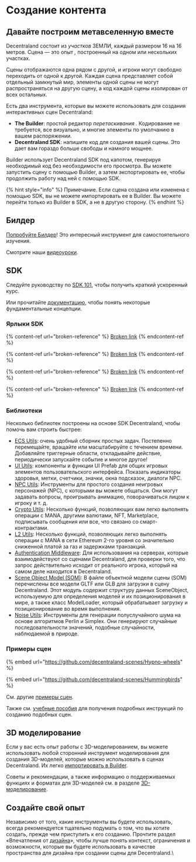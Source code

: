 # Создание контента

## Давайте построим метавселенную вместе

Decentraland состоит из _участков_ ЗЕМЛИ, каждый размером 16 на 16 метров. Сцена — это опыт _,_ построенный на одном или нескольких участках.

Сцены отображаются одна рядом с другой, и игроки могут свободно переходить от одной к другой. Каждая сцена представляет собой отдельный замкнутый мир, элементы одной сцены не могут распространяться на другую сцену, а код каждой сцены изолирован от всех остальных.

Есть два инструмента, которые вы можете использовать для создания интерактивных сцен Decentraland:

* **The Builder**: простой редактор _перетаскивания ._ Кодирование не требуется, все визуально, и многие элементы по умолчанию в вашем распоряжении.
* **Decentraland SDK**: напишите код для создания вашей сцены. Это дает вам гораздо больше свободы и намного мощнее.

Builder использует Decentraland SDK под капотом, генерируя необходимый код без необходимости его просмотра. Вы можете запустить сцену с помощью Builder, а затем экспортировать ее, чтобы продолжить работу над ней с помощью SDK.

{% hint style="info" %}
Примечание. Если сцена создана или изменена с помощью SDK, вы не можете импортировать ее в Builder. Вы можете перейти только из Builder в SDK, а не в другую сторону.
{% endhint %}

## Билдер

[Попробуйте Билдер](https://builder.decentraland.org)! Это интересный инструмент для самостоятельного изучения.

Смотрите наши [видеоуроки](https://docs.decentraland.org/examples/builder-video-tutorials/).

## SDK

Следуйте руководству по [SDK 101](https://docs.decentraland.org/development-guide/SDK-101/), чтобы получить краткий ускоренный курс.

Или прочитайте [документацию](https://docs.decentraland.org/development-guide/entities-components/), чтобы понять некоторые фундаментальные концепции.

### Ярлыки SDK

{% content-ref url="broken-reference" %}
[Broken link](broken-reference)
{% endcontent-ref %}

{% content-ref url="broken-reference" %}
[Broken link](broken-reference)
{% endcontent-ref %}

{% content-ref url="broken-reference" %}
[Broken link](broken-reference)
{% endcontent-ref %}

{% content-ref url="broken-reference" %}
[Broken link](broken-reference)
{% endcontent-ref %}

### Библиотеки

Несколько библиотек построены на основе SDK Decentraland, чтобы помочь вам строить быстрее:

* [ECS Utils](https://github.com/decentraland/decentraland-ecs-utils): очень удобный сборник простых задач. Постепенно перемещайте, вращайте или масштабируйте с течением времени. Добавляйте триггерные области, откладывайте действие, периодически запускайте событие и многое другое!
* [UI Utils](https://github.com/decentraland/decentraland-ui-utils): компоненты и функции UI Prefab для общих игровых элементов пользовательского интерфейса. Показать индикаторы здоровья, метки, счетчики, значки, окна подсказок, диалоги NPC.
* [NPC Utils](https://github.com/decentraland/decentraland-npc-utils): Инструменты для простого создания неигровых персонажей (NPC), с которыми вы можете общаться. Они могут задавать вопросы, проигрывать анимацию, поворачиваться лицом к игроку и т. д.
* [Crypto Utils](https://github.com/decentraland/decentraland-crypto-utils): Несколько функций, позволяющих вам легко выполнять операции с MANA, другими валютами, NFT, Marketplace, подписывать сообщения или все, что связано со смарт-контрактами.
* [L2 Utils](https://github.com/decentraland/decentraland-l2-utils): Несколько функций, позволяющих легко выполнять операции с MANA в сети Ethereum 2-го уровня со значительно сниженной платой за газ и задержками транзакций.
* [Authentication Middleware](https://github.com/decentraland/decentraland-crypto-middleware): Для использования на серверах, которые взаимодействуют со сценами Decentraland, для проверки того, что запрос действительно исходит от реального игрока, который на самом деле находится в Decentraland.
* [Scene Object Model (SOM)](https://github.com/rdixon22/som-dcl): В файле объектной модели сцены (SOM) перечислены все модели GLTF или GLB для загрузки в сцену Decentraland. Этот модуль содержит структуру данных SceneObject, используемую для определения моделей и их позиционирования в мире, а также класс ModelLoader, который обрабатывает загрузку и позиционирование во время выполнения.
* [Noise Utils](https://github.com/decentraland/decentraland-noise-utils): Инструменты для генерации полуслучайного шума на основе алгоритмов Perlin и Simplex. Они генерируют случайные последовательности значений, подобные случайности, наблюдаемой в природе.

### Примеры сцен

{% embed url="https://github.com/decentraland-scenes/Hypno-wheels" %}

{% embed url="https://github.com/decentraland-scenes/Hummingbirds" %}

См. другие [примеры сцен](https://github.com/decentraland-scenes/Awesome-Repository#examples).

Также см. [учебные пособия](https://github.com/decentraland-scenes/Awesome-Repository#Tutorials) для получения подробных инструкций по созданию подобных сцен.

## 3D моделирование

Если у вас есть опыт работы с 3D-моделированием, вы можете использовать любой сторонний инструмент моделирования для создания 3D-моделей, которые можно использовать в сценах Decentraland. Их легко [импортировать в Builder](https://docs.decentraland.org/builder/import-items/).

Советы и рекомендации, а также информацию о поддерживаемых функциях и форматах для 3D-моделей см. в разделе [3D-моделирование](https://docs.decentraland.org/3d-modeling/3d-models/).

## Создайте свой опыт

Независимо от того, какие инструменты вы будете использовать, всегда рекомендуется тщательно подумать о том, что вы хотите создать, прежде чем приступить к его созданию. Прочтите раздел «Впечатления от [дизайна](https://docs.decentraland.org/design-experience/mvp-guidelines/)», чтобы лучше понять контекст, ограничения и возможности, которые вы будете использовать в качестве пространства для дизайна при создании сцены для Decentraland.\
